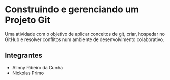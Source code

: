 # Construindo e gerenciando um Projeto Git
Uma atividade com o objetivo de aplicar conceitos de git, criar, hospedar no GitHub e resolver conflitos num ambiente de desenvolvimento colaborativo.

## Integrantes
- Alinny  Ribeiro da Cunha
- Nickolas Primo
